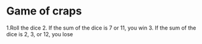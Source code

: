 # Game of craps
1.Roll the dice
2. If the sum of the dice is 7 or 11, you win
3. If the sum of the dice is 2, 3, or 12, you lose
